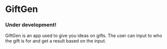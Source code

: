 # GiftGen
### Under development!
GiftGen is an app used to give you ideas on gifts.
The user can input to who the gift is for and get a result based on the input.
